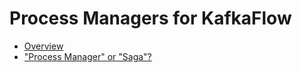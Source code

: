 # Process Managers for KafkaFlow

- [Overview](./docs/index.md)
- ["Process Manager" or "Saga"?](./docs/pm-or-saga.md)
